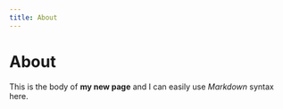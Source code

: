 ```yaml
---
title: About
---
```

# About

This is the body of **my new page** and I can easily use _Markdown_ syntax here.
